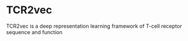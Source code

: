 # TCR2vec
TCR2vec is a deep representation learning framework of T-cell receptor sequence and function
